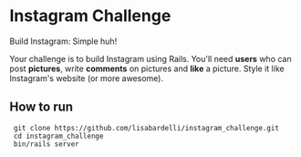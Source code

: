 Instagram Challenge
===================


Build Instagram: Simple huh!

Your challenge is to build Instagram using Rails. You'll need **users** who can post **pictures**, write **comments** on pictures and **like** a picture. Style it like Instagram's website (or more awesome).


## How to run 

```
 git clone https://github.com/lisabardelli/instagram_challenge.git
 cd instagram_challenge
 bin/rails server
```

